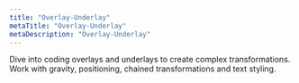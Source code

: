 ```yaml
---
title: "Overlay-Underlay"
metaTitle: "Overlay-Underlay"
metaDescription: "Overlay-Underlay"
---
```


Dive into coding overlays and underlays to create complex transformations.  Work with gravity, positioning, chained transformations and text styling.